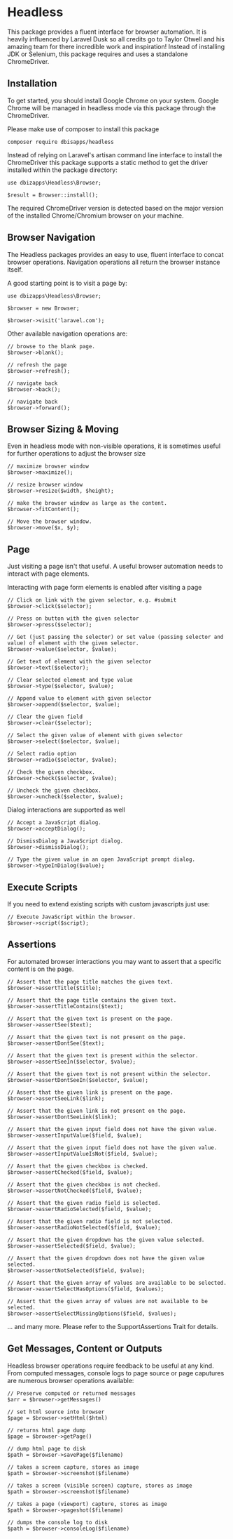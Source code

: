 # Headless
This package provides a fluent interface for browser automation. It is heavily influenced by Laravel Dusk so all credits go to Taylor Otwell and his amazing team for there incredible work and inspiration!
Instead of installing JDK or Selenium, this package requires and uses a standalone ChromeDriver.


## Installation
To get started, you should install Google Chrome on your system. Google Chrome will be managed in headless mode via this package through the ChromeDriver.

Please make use of composer to install this package

	composer require dbisapps/headless


Instead of relying on Laravel's artisan command line interface to install the ChromeDriver this package supports a static method to get the driver installed within the package directory:

	use dbizapps\Headless\Browser;

	$result = Browser::install();

The required ChromeDriver version is detected based on the major version of the installed Chrome/Chromium browser on your machine.


## Browser Navigation
The Headless packages provides an easy to use, fluent interface to concat browser operations. 
Navigation operations all return the browser instance itself.

A good starting point is to visit a page by:

	use dbizapps\Headless\Browser;

    $browser = new Browser;

    $browser->visit('laravel.com');


Other available navigation operations are:

	// browse to the blank page.
    $browser->blank();

    // refresh the page
    $browser->refresh();

    // navigate back
    $browser->back();

    // navigate back
    $browser->forward();


## Browser Sizing & Moving
Even in headless mode with non-visible operations, it is sometimes useful for further operations to adjust the browser size

    // maximize browser window
    $browser->maximize();

    // resize browser window
    $browser->resize($width, $height);

	// make the browser window as large as the content.
    $browser->fitContent();

    // Move the browser window.
    $browser->move($x, $y);



## Page
Just visiting a page isn't that useful. A useful browser automation needs to interact with page elements.

Interacting with page form elements is enabled after visiting a page

    // Click on link with the given selector, e.g. #submit
    $browser->click($selector);

    // Press on button with the given selector
    $browser->press($selector);

    // Get (just passing the selector) or set value (passing selector and value) of element with the given selector. 
    $browser->value($selector, $value);

    // Get text of element with the given selector
    $browser->text($selector);

	// Clear selected element and type value
    $browser->type($selector, $value);

	// Append value to element with given selector
    $browser->append($selector, $value);

    // Clear the given field
    $browser->clear($selector);

	// Select the given value of element with given selector
    $browser->select($selector, $value);

	// Select radio option
    $browser->radio($selector, $value);

	// Check the given checkbox.
    $browser->check($selector, $value);

	// Uncheck the given checkbox.
    $browser->uncheck($selector, $value);


Dialog interactions are supported as well

	// Accept a JavaScript dialog.
    $browser->acceptDialog();

	// DismissDialog a JavaScript dialog.
    $browser->dismissDialog();

	// Type the given value in an open JavaScript prompt dialog.
    $browser->typeInDialog($value);


## Execute Scripts
If you need to extend existing scripts with custom javascripts just use:

	// Execute JavaScript within the browser.
    $browser->script($script);


## Assertions
For automated browser interactions you may want to assert that a specific content is on the page.  

	// Assert that the page title matches the given text.
    $browser->assertTitle($title);

	// Assert that the page title contains the given text.
    $browser->assertTitleContains($text);

	// Assert that the given text is present on the page.
    $browser->assertSee($text);

	// Assert that the given text is not present on the page.
    $browser->assertDontSee($text);

	// Assert that the given text is present within the selector.
    $browser->assertSeeIn($selector, $value);

	// Assert that the given text is not present within the selector.
    $browser->assertDontSeeIn($selector, $value);

	// Assert that the given link is present on the page.
    $browser->assertSeeLink($link);

	// Assert that the given link is not present on the page.
    $browser->assertDontSeeLink($link);

	// Assert that the given input field does not have the given value.
    $browser->assertInputValue($field, $value);

	// Assert that the given input field does not have the given value.
    $browser->assertInputValueIsNot($field, $value);

	// Assert that the given checkbox is checked.
    $browser->assertChecked($field, $value);

	// Assert that the given checkbox is not checked.
    $browser->assertNotChecked($field, $value);

	// Assert that the given radio field is selected.
    $browser->assertRadioSelected($field, $value);

	// Assert that the given radio field is not selected.
    $browser->assertRadioNotSelected($field, $value);

	// Assert that the given dropdown has the given value selected.
    $browser->assertSelected($field, $value);    

	// Assert that the given dropdown does not have the given value selected.
    $browser->assertNotSelected($field, $value);   

    // Assert that the given array of values are available to be selected.
    $browser->assertSelectHasOptions($field, $values); 

    // Assert that the given array of values are not available to be selected.
    $browser->assertSelectMissingOptions($field, $values); 

... and many more. Please refer to the SupportAssertions Trait for details.



## Get Messages, Content or Outputs
Headless browser operations require feedback to be useful at any kind.
From computed messages, console logs to page source or page caputures are numerous browser operations available:

	// Preserve computed or returned messages
	$arr = $browser->getMessages()

	// set html source into browser
	$page = $browser->setHtml($html)  

	// returns html page dump 
	$page = $browser->getPage()

	// dump html page to disk
	$path = $browser->savePage($filename)

	// takes a screen capture, stores as image
	$path = $browser->screenshot($filename)

	// takes a screen (visible screen) capture, stores as image
	$path = $browser->screenshot($filename)

	// takes a page (viewport) capture, stores as image
	$path = $browser->pageshot($filename)

	// dumps the console log to disk
	$path = $browser->consoleLog($filename)



